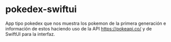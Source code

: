 # pokedex-swiftui
App tipo pokedex que nos muestra los pokemon de la primera generación e información de estos haciendo uso de la API https://pokeapi.co/ y de SwiftUI para la interfaz.

